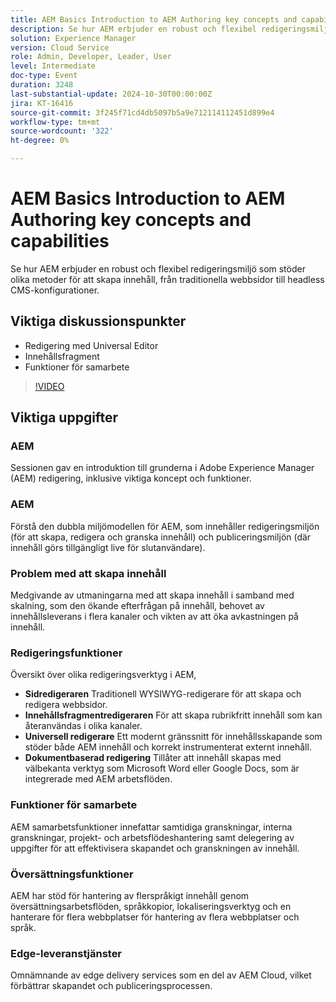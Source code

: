 ```yaml
---
title: AEM Basics Introduction to AEM Authoring key concepts and capabilities
description: Se hur AEM erbjuder en robust och flexibel redigeringsmiljö som stöder olika metoder för att skapa innehåll, från traditionella webbsidor till headless CMS-konfigurationer.Viktiga diskussionspunkter:Redigering inklusive Universal editorContent FragmentSamarbetsfunktioner
solution: Experience Manager
version: Cloud Service
role: Admin, Developer, Leader, User
level: Intermediate
doc-type: Event
duration: 3248
last-substantial-update: 2024-10-30T00:00:00Z
jira: KT-16416
source-git-commit: 3f245f71cd4db5097b5a9e712114112451d899e4
workflow-type: tm+mt
source-wordcount: '322'
ht-degree: 0%

---
```



# AEM Basics Introduction to AEM Authoring key concepts and capabilities

Se hur AEM erbjuder en robust och flexibel redigeringsmiljö som stöder olika metoder för att skapa innehåll, från traditionella webbsidor till headless CMS-konfigurationer.

## Viktiga diskussionspunkter

* Redigering med Universal Editor
* Innehållsfragment
* Funktioner för samarbete

>[!VIDEO](https://video.tv.adobe.com/v/3435747/?learn=on)

## Viktiga uppgifter

### AEM

Sessionen gav en introduktion till grunderna i Adobe Experience Manager (AEM) redigering, inklusive viktiga koncept och funktioner.

### AEM

Förstå den dubbla miljömodellen för AEM, som innehåller redigeringsmiljön (för att skapa, redigera och granska innehåll) och publiceringsmiljön (där innehåll görs tillgängligt live för slutanvändare).

### Problem med att skapa innehåll

Medgivande av utmaningarna med att skapa innehåll i samband med skalning, som den ökande efterfrågan på innehåll, behovet av innehållsleverans i flera kanaler och vikten av att öka avkastningen på innehåll. &#x200B;

### Redigeringsfunktioner

Översikt över olika redigeringsverktyg i AEM,

* **Sidredigeraren** Traditionell WYSIWYG-redigerare för att skapa och redigera webbsidor. &#x200B;
* **Innehållsfragmentredigeraren** För att skapa rubrikfritt innehåll som kan återanvändas i olika kanaler. &#x200B;
* **Universell redigerare** Ett modernt gränssnitt för innehållsskapande som stöder både AEM innehåll och korrekt instrumenterat externt innehåll. &#x200B;
* **Dokumentbaserad redigering** Tillåter att innehåll skapas med välbekanta verktyg som Microsoft Word eller Google Docs, som är integrerade med AEM arbetsflöden. &#x200B;

### Funktioner för samarbete

AEM samarbetsfunktioner innefattar samtidiga granskningar, interna granskningar, projekt- och arbetsflödeshantering samt delegering av uppgifter för att effektivisera skapandet och granskningen av innehåll.

### Översättningsfunktioner

AEM har stöd för hantering av flerspråkigt innehåll genom översättningsarbetsflöden, språkkopior, lokaliseringsverktyg och en hanterare för flera webbplatser för hantering av flera webbplatser och språk.

### Edge-leveranstjänster

Omnämnande av edge delivery services som en del av AEM Cloud, vilket förbättrar skapandet och publiceringsprocessen.